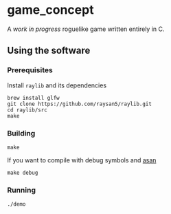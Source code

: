 # game_concept

A *work in progress* roguelike game written entirely in C.

## Using the software
### Prerequisites
Install `raylib` and its dependencies
```
brew install glfw
git clone https://github.com/raysan5/raylib.git
cd raylib/src
make
```

### Building
```
make
```
If you want to compile with debug symbols and [asan](https://clang.llvm.org/docs/AddressSanitizer.html)
```
make debug
```

### Running
```
./demo
```
